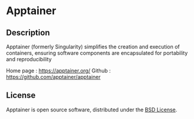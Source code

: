 # Apptainer

## Description 

Apptainer (formerly Singularity) simplifies the creation and execution of containers, ensuring software components are encapsulated for portability and reproducibility

Home page  : https://apptainer.org/
Github     : https://github.com/apptainer/apptainer

## License

Apptainer is open source software, distributed under the [BSD License](https://github.com/apptainer/apptainer/blob/main/LICENSE.md).


